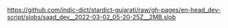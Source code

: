 https://github.com/indic-dict/stardict-gujarati/raw/gh-pages/en-head_dev-script/slobs/saad_dev__2022-03-02_05-20-25Z__2MB.slob  
